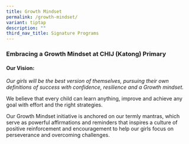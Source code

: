 ```yaml
---
title: Growth Mindset
permalink: /growth-mindset/
variant: tiptap
description: ""
third_nav_title: Signature Programs
---
```

<h3>Embracing a Growth Mindset at CHIJ (Katong) Primary</h3>
<h4>Our Vision:</h4>
<p><em>Our girls will be the best version of themselves, pursuing their own definitions of success with confidence, resilience and a Growth mindset.</em>
</p>
<p>We believe that every child can learn anything, improve and achieve any
goal with effort and the right strategies.</p>
<p>Our Growth Mindset initiative is anchored on our termly mantras, which
serve as powerful affirmations and reminders that inspires a culture of
positive reinforcement and encouragement to help our girls focus on perseverance
and overcoming challenges.</p>
<p></p>
<p></p>
